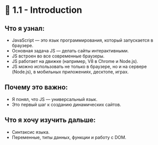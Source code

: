 # 📘 1.1 - Introduction

## Что я узнал:
- JavaScript — это язык программирования, который запускается в браузере.
- Основная задача JS — делать сайты интерактивными.
- JS встроен во все современные браузеры.
- JS работает на движке (например, V8 в Chrome и Node.js).
- JS можно использовать не только в браузере, но и на сервере (Node.js), в мобильных приложениях, десктопе, играх.

## Почему это важно:
- Я понял, что JS — универсальный язык.
- Это первый шаг к созданию динамических сайтов.

## Что я хочу изучить дальше:
- Синтаксис языка.
- Переменные, типы данных, функции и работу с DOM.
